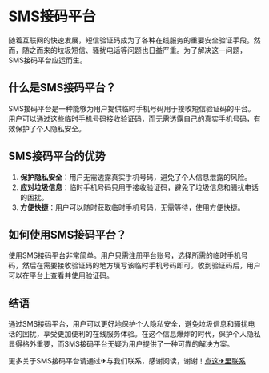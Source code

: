 # SMS接码平台

随着互联网的快速发展，短信验证码成为了各种在线服务的重要安全验证手段。然而，随之而来的垃圾短信、骚扰电话等问题也日益严重。为了解决这一问题，SMS接码平台应运而生。

## 什么是SMS接码平台？

SMS接码平台是一种能够为用户提供临时手机号码用于接收短信验证码的平台。用户可以通过这些临时手机号码接收验证码，而无需透露自己的真实手机号码，有效保护了个人隐私安全。

## SMS接码平台的优势

1. **保护隐私安全**：用户无需透露真实手机号码，避免了个人信息泄露的风险。
2. **应对垃圾信息**：临时手机号码只用于接收验证码，避免了垃圾信息和骚扰电话的困扰。
3. **方便快捷**：用户可以随时获取临时手机号码，无需等待，使用方便快捷。

## 如何使用SMS接码平台？

使用SMS接码平台非常简单。用户只需注册平台账号，选择所需的临时手机号码，然后在需要接收验证码的地方填写该临时手机号码即可。收到验证码后，用户可以在平台上查看并使用验证码。

## 结语

通过SMS接码平台，用户可以更好地保护个人隐私安全，避免垃圾信息和骚扰电话的困扰，享受更加便利的在线服务体验。在这个信息爆炸的时代，保护个人隐私显得格外重要，而SMS接码平台无疑为用户提供了一种可靠的解决方案。

更多关于SMS接码平台请通过✈与我们联系，感谢阅读，谢谢！[点这✈里联系](https://1.k02.cc)